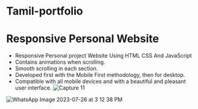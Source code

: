 # Tamil-portfolio
# Responsive Personal Website

- Responsive Personal project Website Using HTML CSS And JavaScript
- Contains animations when scrolling.
- Smooth scrolling in each section.
- Developed first with the Mobile First methodology, then for desktop.
- Compatible with all mobile devices and with a beautiful and pleasant user interface.
  ![Capture 11](https://github.com/pstamil/pstamil.github.io/assets/109160303/e3537933-95cf-4b7f-9910-785f033843a2)
  
![WhatsApp Image 2023-07-26 at 3 12 38 PM](https://github.com/pstamil/pstamil.github.io/assets/109160303/45600f92-a6eb-455a-9f2e-7e5654bf56cc)
